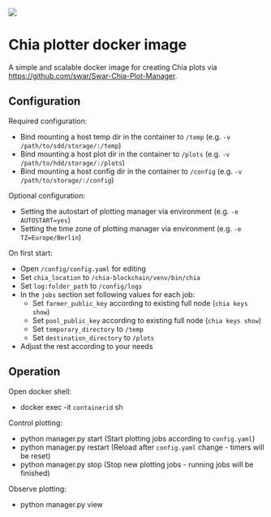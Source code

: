 ![](https://www.chia.net/img/chia_logo.svg)

# Chia plotter docker image
A simple and scalable docker image for creating Chia plots via https://github.com/swar/Swar-Chia-Plot-Manager.

## Configuration
Required configuration:
* Bind mounting a host temp dir in the container to `/temp` (e.g. `-v /path/to/sdd/storage/:/temp`)
* Bind mounting a host plot dir in the container to `/plots`  (e.g. `-v /path/to/hdd/storage/:/plots`)
* Bind mounting a host config dir in the container to `/config`  (e.g. `-v /path/to/storage/:/config`)

Optional configuration:
* Setting the autostart of plotting manager via environment (e.g. `-e AUTOSTART=yes`)
* Setting the time zone of plotting manager via environment (e.g. `-e TZ=Europe/Berlin`)

On first start:
* Open `/config/config.yaml` for editing
* Set `chia_location` to `/chia-blockchain/venv/bin/chia`
* Set `log:folder_path` to `/config/logs`
* In the `jobs` section set following values for each job:
  * Set `farmer_public_key` according to existing full node (`chia keys show`)
  * Set `pool_public_key` according to existing full node (`chia keys show`)
  * Set `temporary_directory` to `/temp`
  * Set `destination_directory` to `/plots`
* Adjust the rest according to your needs

## Operation
Open docker shell:
* docker exec -it `containerid` sh

Control plotting:
* python manager.py start (Start plotting jobs according to `config.yaml`)
* python manager.py restart (Reload after `config.yaml` change - timers will be reset)
* python manager.py stop (Stop new plotting jobs - running jobs will be finished)

Observe plotting:
* python manager.py view
